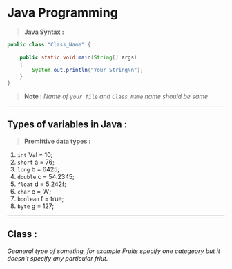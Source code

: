 # Java Programming 

> **Java Syntax :**

```java
public class "Class_Name" {
    
    public static void main(String[] args)
    {
        System.out.println("Your String\n");
    }
}
```

> **Note :** *Name of ```your file``` and ```Class_Name``` name should be same*

---

## Types of variables in Java :

> **Premittive data types :**
1. ```int``` Val = 10;
2. ```short``` a = 76;
3. ```long``` b = 6425;
4. ```double``` c = 54.2345;
5. ```float``` d = 5.242f;
6. ```char``` e = 'A';
7. ```boolean``` f = true;
8. ```byte``` g = 127;

___

## Class :

*Geaneral type of someting, for example Fruits specify one categeory but it doesn't specify any particular friut.*